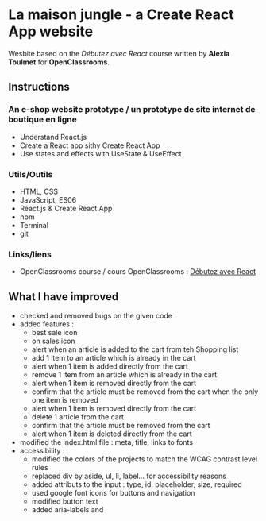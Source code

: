 # La maison jungle - a Create React App website
Wesbite based on the *Débutez avec React* course written by **Alexia Toulmet** for **OpenClassrooms**.

## Instructions
### An e-shop website prototype / un prototype de site internet de boutique en ligne
* Understand React.js
* Create a React app sithy Create React App
* Use states and effects with UseState & UseEffect

### Utils/Outils
* HTML, CSS
* JavaScript, ES06
* React.js & Create React App
* npm
* Terminal
* git

### Links/liens
* OpenClassrooms course / cours OpenClassrooms : [Débutez avec React](https://openclassrooms.com/fr/courses/7008001-debutez-avec-react)

## What I have improved
* checked and removed bugs on the given code
* added features :
  *  best sale icon    
  *  on sales icon  
  *  alert when an article is added to the cart from teh Shopping list  
  *  add 1 item to an article which is already in the cart  
  *  alert when 1 item is added directly from the cart  
  *  remove 1 item from an article which is already in the cart   
  *  alert when 1 item is removed directly from the cart   
  *  confirm that the article must be removed from the cart when the only one item is removed  
  *  alert when 1 item is removed directly from the cart   
  *  delete 1 article from the cart  
  *  confirm that the article must be removed from the cart  
  *  alert when 1 item is deleted directly from the cart   
* modified the index.html file : meta, title, links to fonts  
* accessibility :  
  * modified the colors of the projects to match the WCAG contrast level rules  
  * replaced div by aside, ul, li, label... for accessibility reasons  
  * added attributs to the input : type, id, placeholder, size, required  
  * used google font icons for buttons and navigation  
  * modified button text  
  * added aria-labels and <title>  
  * ...
* webdesign :  
  * improved th desktop layout  
  * designed the mobile and tablet layouts   
  * transitions/animations   
  * ...
## Result & Certification
* View the project / Voir le projet.
 ![La-maison-jungle-screenshots](https://github.com/s-manguy/projects/blob/main/front-end-libraries/oc-04-la-maison-jungle/screenshots-sandrinemanguy.png)
* [View the Certification / Voir le certificat de réussite](https://github.com/s-manguy/diploma/blob/main/FRONT-END/Certificate-reactjs-cra-4031862868.pdf).










## Getting Started with Create React App

This project was bootstrapped with [Create React App](https://github.com/facebook/create-react-app).

### Available Scripts

In the project directory, you can run:

#### `npm start`

Runs the app in the development mode.\
Open [http://localhost:3000](http://localhost:3000) to view it in the browser.

The page will reload if you make edits.\
You will also see any lint errors in the console.

###" `npm test`

Launches the test runner in the interactive watch mode.\
See the section about [running tests](https://facebook.github.io/create-react-app/docs/running-tests) for more information.

###" `npm run build`

Builds the app for production to the `build` folder.\
It correctly bundles React in production mode and optimizes the build for the best performance.

The build is minified and the filenames include the hashes.\
Your app is ready to be deployed!

See the section about [deployment](https://facebook.github.io/create-react-app/docs/deployment) for more information.

#### `npm run eject`

**Note: this is a one-way operation. Once you `eject`, you can’t go back!**

If you aren’t satisfied with the build tool and configuration choices, you can `eject` at any time. This command will remove the single build dependency from your project.

Instead, it will copy all the configuration files and the transitive dependencies (webpack, Babel, ESLint, etc) right into your project so you have full control over them. All of the commands except `eject` will still work, but they will point to the copied scripts so you can tweak them. At this point you’re on your own.

You don’t have to ever use `eject`. The curated feature set is suitable for small and middle deployments, and you shouldn’t feel obligated to use this feature. However we understand that this tool wouldn’t be useful if you couldn’t customize it when you are ready for it.

### Learn More

You can learn more in the [Create React App documentation](https://facebook.github.io/create-react-app/docs/getting-started).

To learn React, check out the [React documentation](https://reactjs.org/).

#### Code Splitting

This section has moved here: [https://facebook.github.io/create-react-app/docs/code-splitting](https://facebook.github.io/create-react-app/docs/code-splitting)

#### Analyzing the Bundle Size

This section has moved here: [https://facebook.github.io/create-react-app/docs/analyzing-the-bundle-size](https://facebook.github.io/create-react-app/docs/analyzing-the-bundle-size)

#### Making a Progressive Web App

This section has moved here: [https://facebook.github.io/create-react-app/docs/making-a-progressive-web-app](https://facebook.github.io/create-react-app/docs/making-a-progressive-web-app)

#### Advanced Configuration

This section has moved here: [https://facebook.github.io/create-react-app/docs/advanced-configuration](https://facebook.github.io/create-react-app/docs/advanced-configuration)

#### Deployment

This section has moved here: [https://facebook.github.io/create-react-app/docs/deployment](https://facebook.github.io/create-react-app/docs/deployment)

#### `npm run build` fails to minify

This section has moved here: [https://facebook.github.io/create-react-app/docs/troubleshooting#npm-run-build-fails-to-minify](https://facebook.github.io/create-react-app/docs/troubleshooting#npm-run-build-fails-to-minify)
